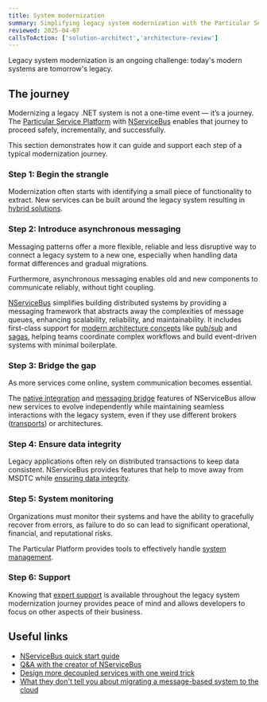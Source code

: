```yaml
---
title: System modernization
summary: Simplifying legacy system modernization with the Particular Service Platform and NServiceBus
reviewed: 2025-04-07
callsToAction: ['solution-architect','architecture-review']
---
```


Legacy system modernization is an ongoing challenge: today's modern systems are tomorrow's legacy.

## The journey

Modernizing a legacy .NET system is not a one-time event — it’s a journey. The [Particular Service Platform](/platform/) with [NServiceBus](/nservicebus/) enables that journey to proceed safely, incrementally, and successfully.

This section demonstrates how it can guide and support each step of a typical modernization journey.

### Step 1: Begin the strangle

Modernization often starts with identifying a small piece of functionality to extract. New services can be built around the legacy system resulting in [hybrid solutions](/architecture/hybrid-systems.md).

### Step 2: Introduce asynchronous messaging

Messaging patterns offer a more flexible, reliable and less disruptive way to connect a legacy system to a new one, especially when handling data format differences and gradual migrations.

Furthermore, asynchronous messaging enables old and new components to communicate reliably, without tight coupling.

[NServiceBus](/nservicebus) simplifies building distributed systems by providing a messaging framework that abstracts away the complexities of message queues, enhancing scalability, reliability, and maintainability.
It includes first-class support for [modern architecture concepts](/architecture/#concepts) like [pub/sub](/nservicebus/messaging/publish-subscribe/) and [sagas](/nservicebus/sagas/), helping teams coordinate complex workflows and build event-driven systems with minimal boilerplate.

### Step 3: Bridge the gap

As more services come online, system communication becomes essential.

The [native integration](./native-integration.md) and [messaging bridge](./messaging-bridge.md) features of NServiceBus allow new services to evolve independently while maintaining seamless interactions with the legacy system, even if they use different brokers ([transports](/transports/)) or architectures.

### Step 4: Ensure data integrity

Legacy applications often rely on distributed transactions to keep data consistent. NServiceBus provides features that help to move away from MSDTC while [ensuring data integrity](./transactional-session-and-outbox.md).

### Step 5: System monitoring

Organizations must monitor their systems and have the ability to gracefully recover from errors, as failure to do so can lead to significant operational, financial, and reputational risks.

The Particular Platform provides tools to effectively handle [system management](./system-monitoring-and-management.md).

### Step 6: Support

Knowing that [expert support](./support.md) is available throughout the legacy system modernization journey provides peace of mind and allows developers to focus on other aspects of their business.

## Useful links

- [NServiceBus quick start guide](/tutorials/quickstart/)
- [Q&A with the creator of NServiceBus](https://particular.net/webinars/2023-live-qa-with-udi)
- [Design more decoupled services with one weird trick](https://particular.net/videos/design-more-decoupled-services-with-one-weird-trick)
- [What they don't tell you about migrating a message-based system to the cloud](https://particular.net/blog/messaging-bridge-migrating-to-the-cloud)
